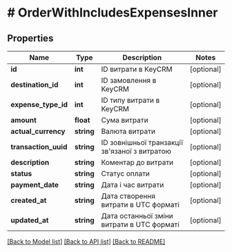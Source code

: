 # # OrderWithIncludesExpensesInner

## Properties

Name | Type | Description | Notes
------------ | ------------- | ------------- | -------------
**id** | **int** | ID витрати в KeyCRM | [optional]
**destination_id** | **int** | ID замовлення в KeyCRM | [optional]
**expense_type_id** | **int** | ID типу витрати в KeyCRM | [optional]
**amount** | **float** | Сума витрати | [optional]
**actual_currency** | **string** | Валюта витрати | [optional]
**transaction_uuid** | **string** | ID зовнішньої транзакції зв&#39;язаної з витратою | [optional]
**description** | **string** | Коментар до витрати | [optional]
**status** | **string** | Статус оплати | [optional]
**payment_date** | **string** | Дата і час витрати | [optional]
**created_at** | **string** | Дата створення витрати в UTC форматі | [optional]
**updated_at** | **string** | Дата останньої зміни витрати в UTC форматі | [optional]

[[Back to Model list]](../../README.md#models) [[Back to API list]](../../README.md#endpoints) [[Back to README]](../../README.md)
